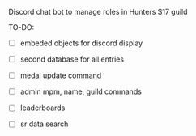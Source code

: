Discord chat bot to manage roles in Hunters S17 guild

TO-DO:
 - [ ] embeded objects for discord display
 - [ ] second database for all entries
 - [ ] medal update command
 - [ ] admin mpm, name, guild commands
 - [ ] leaderboards
 - [ ] sr data search

